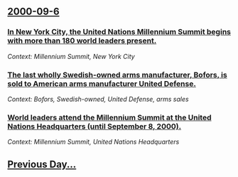 ## [2000-09-6](/news/2000/09/6/index.md)

### [ In New York City, the United Nations Millennium Summit begins with more than 180 world leaders present. ](/news/2000/09/6/in-new-york-city-the-united-nations-millennium-summit-begins-with-more-than-180-world-leaders-present.md)
_Context: Millennium Summit, New York City_

### [ The last wholly Swedish-owned arms manufacturer, Bofors, is sold to American arms manufacturer United Defense.](/news/2000/09/6/the-last-wholly-swedish-owned-arms-manufacturer-bofors-is-sold-to-american-arms-manufacturer-united-defense.md)
_Context: Bofors, Swedish-owned, United Defense, arms sales_

### [ World leaders attend the Millennium Summit at the United Nations Headquarters (until September 8, 2000).](/news/2000/09/6/world-leaders-attend-the-millennium-summit-at-the-united-nations-headquarters-until-september-8-2000.md)
_Context: Millennium Summit, United Nations Headquarters_

## [Previous Day...](/news/2000/09/5/index.md)

